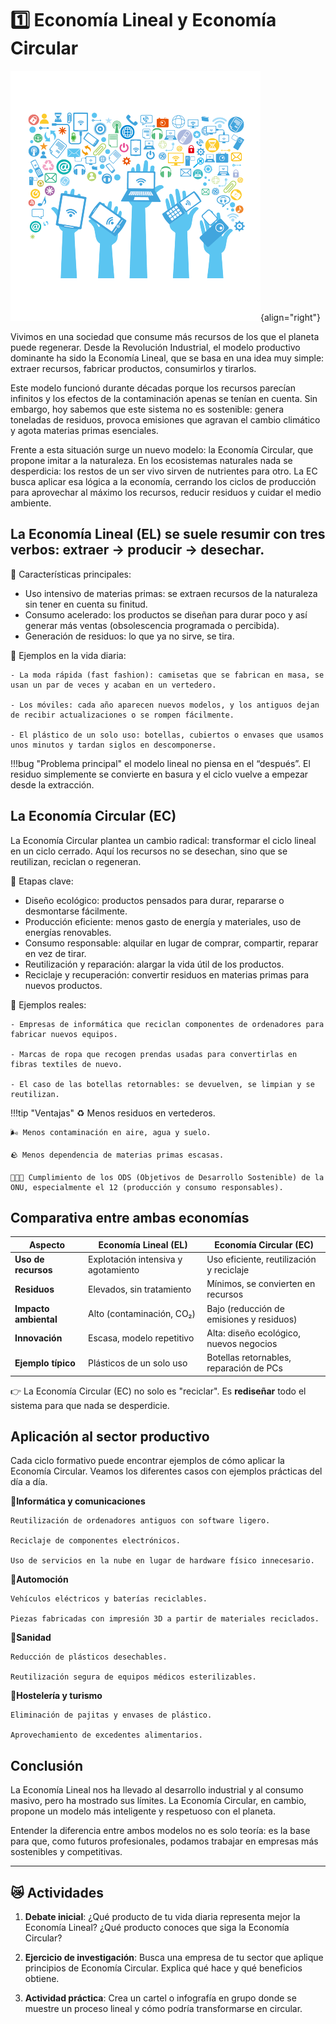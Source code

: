 # 1️⃣ Economía Lineal y Economía Circular

![](assets/1-intro.png){align="right"}

Vivimos en una sociedad que consume más recursos de los que el planeta puede regenerar. Desde la Revolución Industrial, el modelo productivo dominante ha sido la Economía Lineal, que se basa en una idea muy simple: extraer recursos, fabricar productos, consumirlos y tirarlos.

Este modelo funcionó durante décadas porque los recursos parecían infinitos y los efectos de la contaminación apenas se tenían en cuenta. Sin embargo, hoy sabemos que este sistema no es sostenible: genera toneladas de residuos, provoca emisiones que agravan el cambio climático y agota materias primas esenciales.

Frente a esta situación surge un nuevo modelo: la Economía Circular, que propone imitar a la naturaleza. En los ecosistemas naturales nada se desperdicia: los restos de un ser vivo sirven de nutrientes para otro. La EC busca aplicar esa lógica a la economía, cerrando los ciclos de producción para aprovechar al máximo los recursos, reducir residuos y cuidar el medio ambiente.

## La Economía Lineal (EL) se suele resumir con tres verbos: extraer → producir → desechar.

🔹 Características principales:

- Uso intensivo de materias primas: se extraen recursos de la naturaleza sin tener en cuenta su finitud.
- Consumo acelerado: los productos se diseñan para durar poco y así generar más ventas (obsolescencia programada o percibida).
- Generación de residuos: lo que ya no sirve, se tira.

🔹 Ejemplos en la vida diaria:

    - La moda rápida (fast fashion): camisetas que se fabrican en masa, se usan un par de veces y acaban en un vertedero.
    
    - Los móviles: cada año aparecen nuevos modelos, y los antiguos dejan de recibir actualizaciones o se rompen fácilmente.
    
    - El plástico de un solo uso: botellas, cubiertos o envases que usamos unos minutos y tardan siglos en descomponerse.

!!!bug "Problema principal"
    el modelo lineal no piensa en el “después”. El residuo simplemente se convierte en basura y el ciclo vuelve a empezar desde la extracción.

## La Economía Circular (EC)

La Economía Circular plantea un cambio radical: transformar el ciclo lineal en un ciclo cerrado. Aquí los recursos no se desechan, sino que se reutilizan, reciclan o regeneran.

🔹 Etapas clave:

- Diseño ecológico: productos pensados para durar, repararse o desmontarse fácilmente.
- Producción eficiente: menos gasto de energía y materiales, uso de energías renovables.
- Consumo responsable: alquilar en lugar de comprar, compartir, reparar en vez de tirar.
- Reutilización y reparación: alargar la vida útil de los productos.
- Reciclaje y recuperación: convertir residuos en materias primas para nuevos productos.

🔹 Ejemplos reales:

    - Empresas de informática que reciclan componentes de ordenadores para fabricar nuevos equipos.
    
    - Marcas de ropa que recogen prendas usadas para convertirlas en fibras textiles de nuevo.
    
    - El caso de las botellas retornables: se devuelven, se limpian y se reutilizan.

!!!tip "Ventajas"
    ♻️ Menos residuos en vertederos.

    🌬️ Menos contaminación en aire, agua y suelo.

    🪨 Menos dependencia de materias primas escasas.

    👩‍👧‍👦 Cumplimiento de los ODS (Objetivos de Desarrollo Sostenible) de la ONU, especialmente el 12 (producción y consumo responsables).

## Comparativa entre ambas economías

| Aspecto               | Economía Lineal (EL)                | Economía Circular (EC)                   |
| --------------------- | ----------------------------------- | ---------------------------------------- |
| **Uso de recursos**   | Explotación intensiva y agotamiento | Uso eficiente, reutilización y reciclaje |
| **Residuos**          | Elevados, sin tratamiento           | Mínimos, se convierten en recursos       |
| **Impacto ambiental** | Alto (contaminación, CO₂)           | Bajo (reducción de emisiones y residuos) |
| **Innovación**        | Escasa, modelo repetitivo           | Alta: diseño ecológico, nuevos negocios  |
| **Ejemplo típico**    | Plásticos de un solo uso            | Botellas retornables, reparación de PCs  |

👉 La Economía Circular (EC) no solo es "reciclar". Es **rediseñar** todo el sistema para que nada se desperdicie.

## Aplicación al sector productivo

Cada ciclo formativo puede encontrar ejemplos de cómo aplicar la Economía Circular. Veamos los diferentes casos con ejemplos prácticas del día a día.

🔹**Informática y comunicaciones**

    Reutilización de ordenadores antiguos con software ligero.

    Reciclaje de componentes electrónicos.

    Uso de servicios en la nube en lugar de hardware físico innecesario.

🔹**Automoción**

    Vehículos eléctricos y baterías reciclables.

    Piezas fabricadas con impresión 3D a partir de materiales reciclados.

🔹**Sanidad**

    Reducción de plásticos desechables.

    Reutilización segura de equipos médicos esterilizables.

🔹**Hostelería y turismo**

    Eliminación de pajitas y envases de plástico.

    Aprovechamiento de excedentes alimentarios.

## Conclusión

La Economía Lineal nos ha llevado al desarrollo industrial y al consumo masivo, pero ha mostrado sus límites. La Economía Circular, en cambio, propone un modelo más inteligente y respetuoso con el planeta.

Entender la diferencia entre ambos modelos no es solo teoría: es la base para que, como futuros profesionales, podamos trabajar en empresas más sostenibles y competitivas.

---

## 😿 Actividades

1. **Debate inicial**: ¿Qué producto de tu vida diaria representa mejor la Economía Lineal? ¿Qué producto conoces que siga la Economía Circular?

2. **Ejercicio de investigación**: Busca una empresa de tu sector que aplique principios de Economía Circular. Explica qué hace y qué beneficios obtiene.

3. **Actividad práctica**: Crea un cartel o infografía en grupo donde se muestre un proceso lineal y cómo podría transformarse en circular.